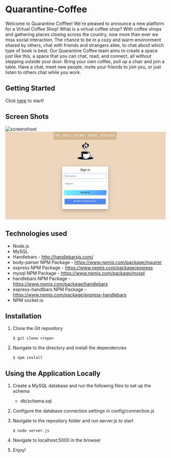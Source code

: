
# Quarantine-Coffee
Welcome to Quarantine Cofffee! We're pleased to announce a new platform for a Virtual Coffee Shop!
What is a virtual coffee shop? With coffee shops and gathering places closing across the country, now more than ever we miss social interaction. The chance to be in a cozy and warm environment shared by others, chat with friends and strangers alike, to chat about which type of book is best. Our Quarantine Coffee team aims to create a space just like this, a space that you can chat, read, and connect, all without stepping outside your door. Bring your own coffee, pull up a chair and join a table. Have a chat, meet new people, invite your friends to join you, or just listen to others chat while you work.

## Getting Started
Click <a href="https://quarantine-coffee.herokuapp.com/">here</a> to start!

## Screen Shots
![screenshoot](public/img/screenshot1.png)
![screenshoot](public/img/screenshot2.png)

## Technologies used
- Node.js
- MySQL
- Handlebars - http://handlebarsjs.com/
- body-parser NPM Package - https://www.npmjs.com/package/inquirer
- express NPM Package - https://www.npmjs.com/package/express
- mysql NPM Package - https://www.npmjs.com/package/mysql
- handlebars NPM Package - https://www.npmjs.com/package/handlebars
- express-handlbars NPM Package - https://www.npmjs.com/package/express-handlebars
- NPM socket.io

## Installation
1. Clone the Git repository

   ```
   $ git clone <repo>
   ```
2. Navigate to the directory and install the dependencies 
   ```
   $ npm install
   ```

## Using the Application Locally
1. Create a MySQL database and run the following files to set up the schema
    * db/schema.sql
2. Configure the database connection settings in config/connection.js
3. Navigate to the repository folder and run server.js to start

   ```
   $ node server.js
   ```

4. Navigate to localhost:5000 in the browser

5. Enjoy!
